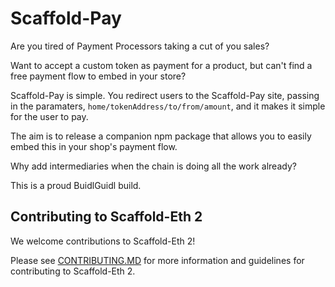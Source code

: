 # Scaffold-Pay  

Are you tired of Payment Processors taking a cut of you sales?  

Want to accept a custom token as payment for a product, but can't find a free payment flow to embed in your store?  

Scaffold-Pay is simple. You redirect users to the Scaffold-Pay site, passing in the paramaters, `home/tokenAddress/to/from/amount`, and it makes it simple for the user to pay.

The aim is to release a companion npm package that allows you to easily embed this in your shop's payment flow.  

Why add intermediaries when the chain is doing all the work already?

This is a proud BuidlGuidl build.
## Contributing to Scaffold-Eth 2

We welcome contributions to Scaffold-Eth 2!

Please see [CONTRIBUTING.MD](https://github.com/scaffold-eth/se-2/blob/master/CONTRIBUTING.md) for more information and guidelines for contributing to Scaffold-Eth 2.

